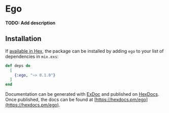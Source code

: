 # Ego

**TODO: Add description**

## Installation

If [available in Hex](https://hex.pm/docs/publish), the package can be installed
by adding `ego` to your list of dependencies in `mix.exs`:

```elixir
def deps do
  [
    {:ego, "~> 0.1.0"}
  ]
end
```

Documentation can be generated with [ExDoc](https://github.com/elixir-lang/ex_doc)
and published on [HexDocs](https://hexdocs.pm). Once published, the docs can
be found at [https://hexdocs.pm/ego](https://hexdocs.pm/ego).

